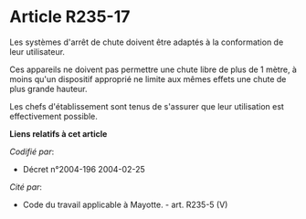 # Article R235-17

Les systèmes d'arrêt de chute doivent être adaptés à la conformation de leur utilisateur.

Ces appareils ne doivent pas permettre une chute libre de plus de 1 mètre, à moins qu'un dispositif approprié ne limite aux
mêmes effets une chute de plus grande hauteur.

Les chefs d'établissement sont tenus de s'assurer que leur utilisation est effectivement possible.

**Liens relatifs à cet article**

_Codifié par_:

  - Décret n°2004-196 2004-02-25

_Cité par_:

  - Code du travail applicable à Mayotte. - art. R235-5 (V)
